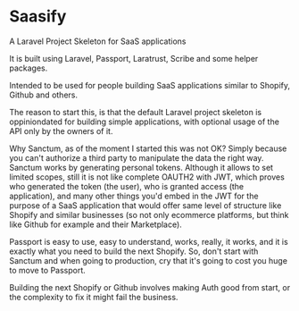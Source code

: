 # Saasify

A Laravel Project Skeleton for SaaS applications

It is built using Laravel, Passport, Laratrust, Scribe and some helper packages.

Intended to be used for people building SaaS applications similar to Shopify, Github and others.

The reason to start this, is that the default Laravel project skeleton is oppiniondated for building simple applications, with optional usage of the API only by the owners of it.

Why Sanctum, as of the moment I started this was not OK? Simply because you can't authorize a third party to manipulate the data the right way. Sanctum works by generating personal tokens. Although it allows to set limited scopes, still it is not like complete OAUTH2 with JWT, which proves who generated the token (the user), who is granted access (the application), and many other things you'd embed in the JWT for the purpose of a SaaS application that would offer same level of structure like Shopify and similar businesses (so not only ecommerce platforms, but think like Github for example and their Marketplace).

Passport is easy to use, easy to understand, works, really, it works, and it is exactly what you need to build the next Shopify. So, don't start with Sanctum and when going to production, cry that it's going to cost you huge to move to Passport.

Building the next Shopify or Github involves making Auth good from start, or the complexity to fix it might fail the business.
